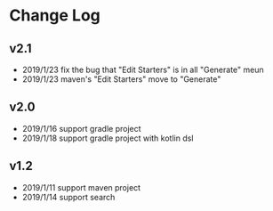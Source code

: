 # Change Log

## v2.1
* 2019/1/23 fix the bug that "Edit Starters" is in all "Generate" meun
* 2019/1/23 maven's "Edit Starters" move to "Generate"

## v2.0
* 2019/1/16 support gradle project
* 2019/1/18 support gradle project with kotlin dsl

## v1.2
* 2019/1/11 support maven project
* 2019/1/14 support search